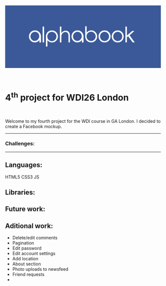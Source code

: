 <p align="center">
  <a href="#">
    <img alt="Anabook" src="public/name.png" width="800">
  </a>
</p>
<br>

# 4<sup>th</sup> project for WDI26 London

<br>
<p>Welcome to my fourth project for the WDI course in GA London. I decided to create a Facebook mockup.</p>

<p></p>

___
### Challenges:


---
## Languages:
HTML5
CSS3
JS
## Libraries:

## Future work:

## Aditional work:
- Delete/edit comments
- Pagination
- Edit password
- Edit account settings
- Add location
- About section
- Photo uploads to newsfeed
- Friend requests
- 
